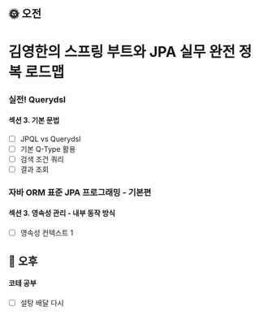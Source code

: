 ## :sun_with_face: 오전

# 김영한의 스프링 부트와 JPA 실무 완전 정복 로드맵
### 실전! Querydsl
#### 섹션 3. 기본 문법
- [ ] JPQL vs Querydsl
- [ ] 기본 Q-Type 활용
- [ ] 검색 조건 쿼리
- [ ] 결과 조회
### 자바 ORM 표준 JPA 프로그래밍 - 기본편
#### 섹션 3. 영속성 관리 - 내부 동작 방식
- [ ] 영속성 컨텍스트 1

## :full_moon_with_face: 오후
#### 코테 공부
- [ ] 설탕 배달 다시